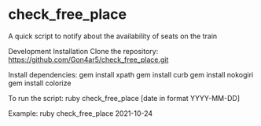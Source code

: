 # check_free_place
 A quick script to notify about the availability of seats on the train

Development
Installation
Clone the repository:
https://github.com/Gon4ar5/check_free_place.git

Install dependencies:
gem install xpath
gem install curb
gem install nokogiri
gem install colorize

To run the script:
ruby check_free_place [date in format YYYY-MM-DD]

Example:
ruby check_free_place 2021-10-24
